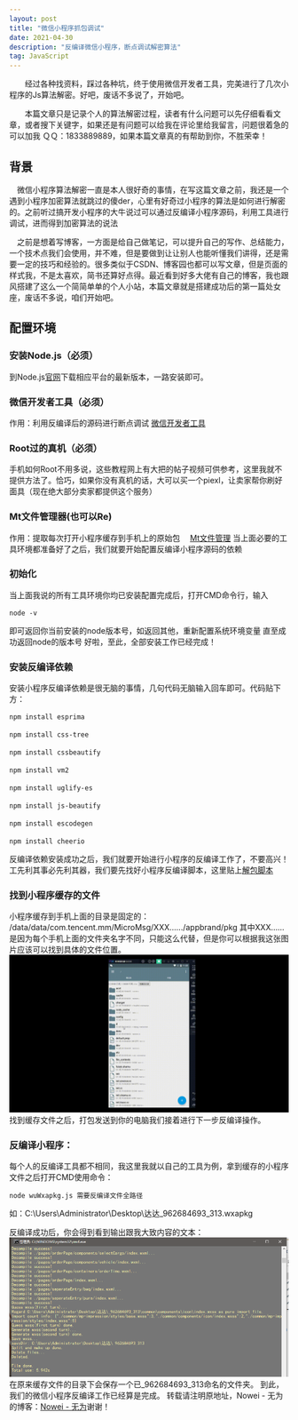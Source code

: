 ```yaml
---
layout: post
title: "微信小程序抓包调试"
date: 2021-04-30
description: "反编译微信小程序，断点调试解密算法"
tag: JavaScript
---   
```


　　经过各种找资料，踩过各种坑，终于使用微信开发者工具，完美进行了几次小程序的Js算法解密。好吧，废话不多说了，开始吧。     

　　本篇文章只是记录个人的算法解密过程，读者有什么问题可以先仔细看看文章，或者搜下关键字，如果还是有问题可以给我在评论里给我留言，问题很着急的可以加我 ＱＱ：1833889889，如果本篇文章真的有帮助到你，不胜荣幸！
 

## 背景
   
　微信小程序算法解密一直是本人很好奇的事情，在写这篇文章之前，我还是一个遇到小程序加密算法就跳过的傻der，心里有好奇过小程序的算法是如何进行解密的。之前听过搞开发小程序的大牛说过可以通过反编译小程序源码，利用工具进行调试，进而得到加密算法的说法

　之前是想着写博客，一方面是给自己做笔记，可以提升自己的写作、总结能力，一个技术点我们会使用，并不难，但是要做到让让别人也能听懂我们讲得，还是需要一定的技巧和经验的。很多类似于CSDN、博客园也都可以写文章，但是页面的样式我，不是太喜欢，简书还算好点得。最近看到好多大佬有自己的博客，我也跟风搭建了这么一个简简单单的个人小站，本篇文章就是搭建成功后的第一篇处女座，废话不多说，咱们开始吧。
 
## 配置环境     

### 安装Node.js（必须）         


到Node.js[官网](https://nodejs.org/)下载相应平台的最新版本，一路安装即可。

### 微信开发者工具（必须）     
作用：利用反编译后的源码进行断点调试
[微信开发者工具](https://xiazai.sogou.com/detail/34/16/3742959004653918870.html?e=1970)

### Root过的真机（必须）

手机如何Root不用多说，这些教程网上有大把的帖子视频可供参考，这里我就不提供方法了。恰巧，如果你没有真机的话，大可以买一个piexl，让卖家帮你刷好面具（现在绝大部分卖家都提供这个服务）

### Mt文件管理器(也可以Re)
作用：提取每次打开小程序缓存到手机上的原始包　
[Mt文件管理](https://www.coolapk.com/apk/bin.mt.plus)
当上面必要的工具环境都准备好了之后，我们就要开始配置反编译小程序源码的依赖

### 初始化
  当上面我说的所有工具环境你均已安装配置完成后，打开CMD命令行，输入

```
node -v
```

  即可返回你当前安装的node版本号，如返回其他，重新配置系统环境变量
直至成功返回node的版本号
好啦，至此，全部安装工作已经完成！

### 安装反编译依赖
  安装小程序反编译依赖是很无脑的事情，几句代码无脑输入回车即可。代码贴下方：

```
npm install esprima

npm install css-tree

npm install cssbeautify

npm install vm2

npm install uglify-es

npm install js-beautify

npm install escodegen

npm install cheerio
```

反编译依赖安装成功之后，我们就要开始进行小程序的反编译工作了，不要高兴！工先利其事必先利其器，我们要先找好小程序反编译脚本，这里贴上[解包脚本](https://github.com/qwerty472123/wxappUnpacker)

### 找到小程序缓存的文件
小程序缓存到手机上面的目录是固定的：
/data/data/com.tencent.mm/MicroMsg/XXX....../appbrand/pkg
其中XXX......是因为每个手机上面的文件夹名字不同，只能这么代替，但是你可以根据我这张图片应该可以找到具体的文件位置。
![](/images/113559ieg6iqlvh7ybbpvh.gif)
找到缓存文件之后，打包发送到你的电脑我们接着进行下一步反编译操作。

### 反编译小程序：

每个人的反编译工具都不相同，我这里我就以自己的工具为例，拿到缓存的小程序文件之后打开CMD使用命令：

```
node wuWxapkg.js 需要反编译文件全路径
```

如：‪C:\Users\Administrator\Desktop\达达\_962684693_313.wxapkg

反编译成功后，你会得到看到输出跟我大致内容的文本：
![](/images/%E5%B0%8F%E7%A8%8B%E5%BA%8F%E5%8F%8D%E7%BC%96%E8%AF%91.png)
在原来缓存文件的目录下会保存一个已_962684693_313命名的文件夹。
到此，我们的微信小程序反编译工作已经算是完成。
转载请注明原地址，Nowei - 无为 的博客：[Nowei - 无为](https://noweih.github.io/)谢谢！
